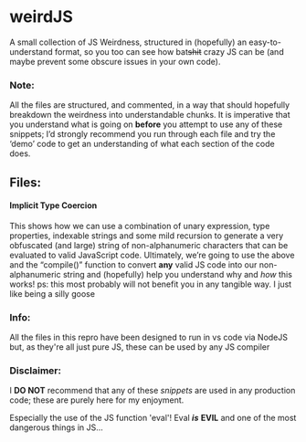 # weirdJS
A small collection of JS Weirdness, structured in (hopefully) an easy-to-understand format, so you too can see how bat~~shit~~ crazy JS can be (and maybe prevent some obscure issues in your own code).

### Note:
All the files are structured, and commented, in a way that should hopefully breakdown the weirdness into understandable chunks. 
It is imperative that you understand what is going on **before** you attempt to use any of these snippets; I’d strongly recommend you run through each file and try the ‘demo’ code to get an understanding of what each section of the code does.

## Files:
#### Implicit Type Coercion
This shows how we can use a combination of unary expression, type properties, indexable strings and some mild recursion to generate a very obfuscated (and large) string of non-alphanumeric characters that can be evaluated to valid JavaScript code.
Ultimately, we’re going to use the above and the “compile()” function to convert **any** valid JS code into our non-alphanumeric string and (hopefully) help you understand why and *how* this works!
ps: this most probably will not benefit you in any tangible way. I just like being a silly goose

### Info:
All the files in this repro have been designed to run in vs code via NodeJS but, as they're all just pure JS, these can be used by any JS compiler 

### Disclaimer:
I **DO NOT** recommend that any of these *snippets* are used in any production code; these are purely here for my enjoyment.

Especially the use of the JS function 'eval'! Eval ***is*** **EVIL** and one of the most dangerous things in JS...
